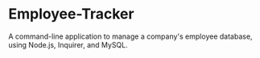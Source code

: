 # Employee-Tracker
A command-line application to manage a company's employee database, using Node.js, Inquirer, and MySQL.
